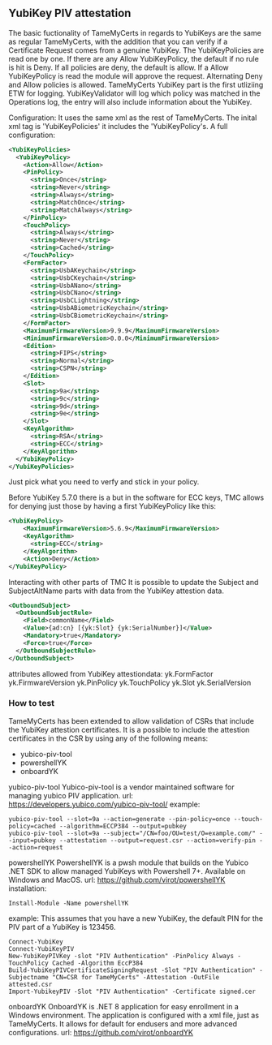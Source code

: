 ## YubiKey PIV attestation

The basic fuctionality of TameMyCerts in regards to YubiKeys are the same as regular TameMyCerts, with the addition that you can verify if a Certificate Request comes from a genuine YubiKey.
The YubiKeyPolicies are read one by one. If there are any Allow YubiKeyPolicy, the default if no rule is hit is Deny. If all policies are deny, the default is allow.
If a Allow YubiKeyPolicy is read the module will approve the request. Alternating Deny and Allow policies is allowed.
TameMyCerts YubiKey part is the first utliziing ETW for logging. YubiKeyValidator will log which policy was matched in the Operations log, the entry will also include information about the YubiKey.

Configuration:
It uses the same xml as the rest of TameMyCerts. The inital xml tag is 'YubiKeyPolicies' it includes the 'YubiKeyPolicy's.
A full configuration:

```xml
<YubiKeyPolicies>
  <YubiKeyPolicy>
    <Action>Allow</Action>
    <PinPolicy>
      <string>Once</string>
      <string>Never</string>
      <string>Always</string>
      <string>MatchOnce</string>
      <string>MatchAlways</string>
    </PinPolicy>
    <TouchPolicy>
      <string>Always</string>
      <string>Never</string>
      <string>Cached</string>
    </TouchPolicy>
    <FormFactor>
      <string>UsbAKeychain</string>
      <string>UsbCKeychain</string>
      <string>UsbANano</string>
      <string>UsbCNano</string>
      <string>UsbCLightning</string>
      <string>UsbABiometricKeychain</string>
      <string>UsbCBiometricKeychain</string>
    </FormFactor>
    <MaximumFirmwareVersion>9.9.9</MaximumFirmwareVersion>
    <MinimumFirmwareVersion>0.0.0</MinimumFirmwareVersion>
    <Edition>
      <string>FIPS</string>
      <string>Normal</string>
      <string>CSPN</string>
    </Edition>
    <Slot>
      <string>9a</string>
      <string>9c</string>
      <string>9d</string>
      <string>9e</string>
    </Slot>
    <KeyAlgorithm>
      <string>RSA</string>
      <string>ECC</string>
    </KeyAlgorithm>
  </YubiKeyPolicy>
</YubiKeyPolicies>
```

Just pick what you need to verfy and stick in your policy.

Before YubiKey 5.7.0 there is a but in the software for ECC keys, TMC allows for denying just those by having a first YubiKeyPolicy like this:

```xml
<YubiKeyPolicy>
    <MaximumFirmwareVersion>5.6.9</MaximumFirmwareVersion>
    <KeyAlgorithm>
      <string>ECC</string>
    </KeyAlgorithm>
    <Action>Deny</Action>
</YubiKeyPolicy>
```

Interacting with other parts of TMC
It is possible to update the Subject and SubjectAltName parts with data from the YubiKey attestion data.

```xml
<OutboundSubject>
  <OutboundSubjectRule>
    <Field>commonName</Field>
    <Value>{ad:cn} [{yk:Slot} {yk:SerialNumber}]</Value>
    <Mandatory>true</Mandatory>
    <Force>true</Force>
  </OutboundSubjectRule>
</OutboundSubject>
```

attributes allowed from YubiKey attestiondata:
yk.FormFactor
yk.FirmwareVersion
yk.PinPolicy
yk.TouchPolicy
yk.Slot
yk.SerialVersion

### How to test

TameMyCerts has been extended to allow validation of CSRs that include the YubiKey attestion certificates.
It is a possible to include the attestion certificates in the CSR by using any of the following means:

- yubico-piv-tool
- powershellYK
- onboardYK

yubico-piv-tool
Yubico-piv-tool is a vendor maintained software for managing yubico PIV application.
url: https://developers.yubico.com/yubico-piv-tool/
example:

```
yubico-piv-tool --slot=9a --action=generate --pin-policy=once --touch-policy=cached --algorithm=ECCP384 --output=pubkey
yubico-piv-tool --slot=9a --subject="/CN=foo/OU=test/O=example.com/" --input=pubkey --attestation --output=request.csr --action=verify-pin --action=request
```

powershellYK
PowershellYK is a pwsh module that builds on the Yubico .NET SDK to allow managed YubiKeys with Powershell 7+. Available on Windows and MacOS.
url: https://github.com/virot/powershellYK
installation:

```pwsh
Install-Module -Name powershellYK
```

example:
This assumes that you have a new YubiKey, the default PIN for the PIV part of a YubiKey is 123456.

```pwsh
Connect-YubiKey
Connect-YubiKeyPIV
New-YubiKeyPIVKey -slot "PIV Authentication" -PinPolicy Always -TouchPolicy Cached -Algorithm EccP384
Build-YubiKeyPIVCertificateSigningRequest -Slot "PIV Authentication" -Subjectname "CN=CSR for TameMyCerts" -Attestation -OutFile attested.csr
Import-YubikeyPIV -Slot "PIV Authentication" -Certificate signed.cer
```

onboardYK
OnboardYK is .NET 8 application for easy enrollment in a Windows environment. The application is configured with a xml file, just as TameMyCerts. It allows for default for endusers and more advanced configurations.
url: https://github.com/virot/onboardYK